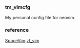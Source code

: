### tm_vimcfg
My personal config file for neovim.
### reference
[SpaceVim](https://github.com/SpaceVim/SpaceVim)
[zf_vim](https://github.com/ZSaberLv0/zf_vimrc.vim)
